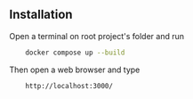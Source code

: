 
## Installation

Open a terminal on root project's folder and run

```bash
    docker compose up --build
```
Then open a web browser and type
```bash
    http://localhost:3000/
```